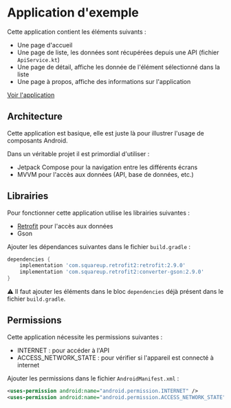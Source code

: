 # Application d'exemple

Cette application contient les éléments suivants :

- Une page d'accueil
- Une page de liste, les données sont récupérées depuis une API (fichier `ApiService.kt`)
- Une page de détail, affiche les donnée de l'élément sélectionné dans la liste
- Une page à propos, affiche des informations sur l'application

[Voir l'application](https://www.youtube.com/shorts/-6sUwt4ZL9k)

## Architecture

Cette application est basique, elle est juste là pour illustrer l'usage de composants Android. 

Dans un véritable projet il est primordial d'utiliser :

- Jetpack Compose pour la navigation entre les différents écrans
- MVVM pour l'accès aux données (API, base de données, etc.)

## Librairies

Pour fonctionner cette application utilise les librairies suivantes :

- [Retrofit](https://square.github.io/retrofit/) pour l'accès aux données
- Gson

Ajouter les dépendances suivantes dans le fichier `build.gradle` :

```groovy
dependencies {
    implementation 'com.squareup.retrofit2:retrofit:2.9.0'
    implementation 'com.squareup.retrofit2:converter-gson:2.9.0'
}
```

⚠️ Il faut ajouter les éléments dans le bloc `dependencies` déjà présent dans le fichier `build.gradle`.

## Permissions

Cette application nécessite les permissions suivantes :

- INTERNET : pour accéder à l'API
- ACCESS_NETWORK_STATE : pour vérifier si l'appareil est connecté à internet

Ajouter les permissions dans le fichier `AndroidManifest.xml` :

```xml
<uses-permission android:name="android.permission.INTERNET" />
<uses-permission android:name="android.permission.ACCESS_NETWORK_STATE" />
```